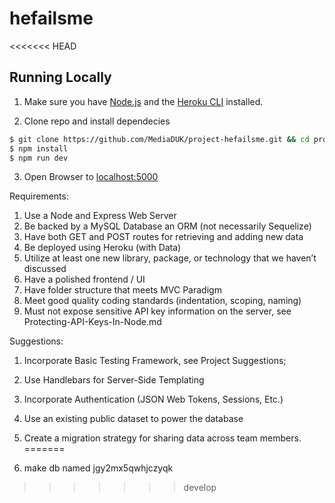 # hefailsme

<<<<<<< HEAD
## Running Locally

1. Make sure you have [Node.js](http://nodejs.org/) and the [Heroku CLI](https://cli.heroku.com/) installed.

2. Clone repo and install dependecies

```sh
$ git clone https://github.com/MediaDUK/project-hefailsme.git && cd project-hefailsme
$ npm install
$ npm run dev
```

3. Open Browser to [localhost:5000](http://localhost:5000/)

Requirements:

1. Use a Node and Express Web Server
2. Be backed by a MySQL Database an ORM (not necessarily Sequelize)
3. Have both GET and POST routes for retrieving and adding new data
4. Be deployed using Heroku (with Data)
5. Utilize at least one new library, package, or technology that we haven’t discussed
6. Have a polished frontend / UI
7. Have folder structure that meets MVC Paradigm
8. Meet good quality coding standards (indentation, scoping, naming)
9. Must not expose sensitive API key information on the server, see Protecting-API-Keys-In-Node.md

Suggestions:

1. Incorporate Basic Testing Framework, see Project Suggestions;
2. Use Handlebars for Server-Side Templating
3. Incorporate Authentication (JSON Web Tokens, Sessions, Etc.)
4. Use an existing public dataset to power the database
5. Create a migration strategy for sharing data across team members.
=======

1. make db named jgy2mx5qwhjczyqk
>>>>>>> develop
